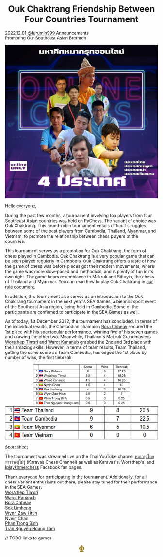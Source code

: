 <h1 align="center">Ouk Chaktrang Friendship Between Four Countries Tournament</h1>

<div class="meta-headline">
    <div class= "meta">
        <span class="text">2022.12.01</span>
        <span class="text"><a href="/@/furumin999">@furumin999</a></span>
        <span class="text">Announcements</span>
    </div>
    <div class= "headline">
    Promoting Our Southeast Asian Brethren
    </div>
</div>

![The Friendship Between Four Countries Tournament](https://github.com/gbtami/pychess-variants/blob/master/static/images/four-countries.jpg)

Hello everyone,

During the past few months, a tournament involving top players from four Southeast Asian countries was held on PyChess. The variant of choice was Ouk Chaktrang. This round-robin tournament entails difficult struggles between some of the best players from Cambodia, Thailand, Myanmar, and Vietnam, to promote the relationship between chess players of the countries.

This tournament serves as a promotion for Ouk Chaktrang, the form of chess played in Cambodia. Ouk Chaktrang is a very popular game that can be seen played regularly in Cambodia. Ouk Chaktrang offers a taste of how the game of chess was before pieces got their modern movements, where the game was more slow-paced and methodical, and is plenty of fun in its own right. The game bears resemblance to Makruk and Sittuyin, the chess of Thailand and Myanmar. You can read how to play Ouk Chaktrang in [our rule document](/variants/cambodian).

In addition, this tournament also serves as an introduction to the Ouk Chaktrang tournament in the next year's SEA Games, a biennial sport event of the Southeast Asia region, being held in Cambodia. Some of the participants are confirmed to participate in the SEA Games as well.

As of today, 1st December 2022, the tournament has concluded. In terms of the individual results, the Cambodian champion [Bora Chheav](/@/CAM_Bora_Chheav) secured the 1st place with his spectacular performance, winning five of his seven games and drawing the other two. Meanwhile, Thailand's Makruk Grandmasters [Worathep Timsri](/@/THA_Worathep_Timsri) and [Warot Kananub](/@/THA_Warot_Kananub) grabbed the 2nd and 3rd place with their amazing skills. However, in terms of team results, Team Thailand, getting the same score as Team Cambodia, has edged the 1st place by number of wins, the first tiebreak.

<p align="center">
  <img src="https://github.com/gbtami/pychess-variants/blob/master/static/images/four-countries-score-individual.png" width="319" height="134">
  <img src="https://github.com/gbtami/pychess-variants/blob/master/static/images/four-countries-score-team.png" width="581" height="109">
</p>

[Scoresheet](https://docs.google.com/spreadsheets/d/1UP32OrT7hPqe_yzHBWQKOpMBMd5mL70oQ1adPVkcsQ0)

The tournament was streamed live on the Thai YouTube channel [หมากรุกไทย ฆราวาสผู้ใฝ่รู้ (Karavas Chess Channel)](https://www.youtube.com/@Karavaschess) as well as [Karavas's](https://www.facebook.com/KaravasThaichess), [Worathep's](https://www.facebook.com/GodratChannel), and [Iplaykhmerchess](https://www.facebook.com/oukchaktranglhmer) Facebook fan pages.

Thank everyone for participating in the tournament. Additionally, for all chess variant enthusiasts out there, please stay tuned for their performance in the SEA Games.  
[Worathep Timsri](/@/THA_Worathep_Timsri)  
[Warot Kananub](/@/THA_Warot_Kananub)  
[Bora Chheav](/@/CAM_Bora_Chheav)  
[Sok Limheng](/@/CAM_Sok_Limheng)  
[Wynn Zaw Htun](/@/WynnZawHtun)  
[Nyein Chan](/@/NyeinChanMya)  
[Phan Trọng Bình](/@/VIE_Phan_Trong_Binh)  
[Trần Nguyễn Hoàng Lâm](/@/VIE_Tran_Nguyen_Hoan)

// TODO links to games

<p align="center">
  <img src="https://github.com/gbtami/pychess-variants/blob/master/static/icons/cambodian.svg" width="25" height="25">
</p>
